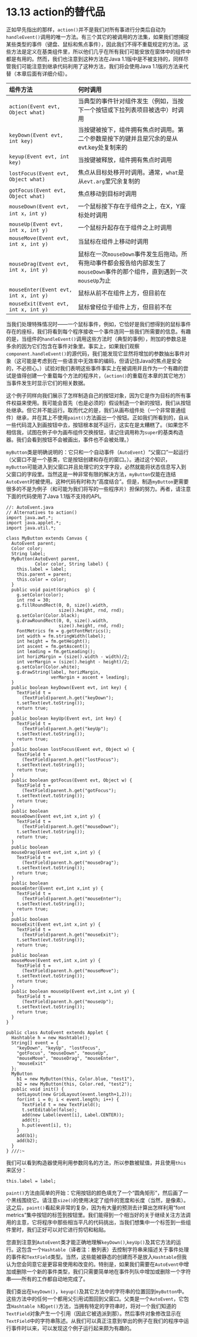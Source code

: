# 13.13 action的替代品

正如早先指出的那样，`action()`并不是我们对所有事进行分类后自动为`handleEvent()`调用的唯一方法。有三个其它的被调用的方法集，如果我们想捕捉某些类型的事件（键盘、鼠标和焦点事件），因此我们不得不重载规定的方法。这些方法是定义在基类组件里，所以他们几乎在所有我们可能安放在窗体中的组件中都是有用的。然而，我们也注意到这种方法在Java 1.1版中是不被支持的，同样尽管我们可能注意到继承代码利用了这种方法，我们将会使用Java 1.1版的方法来代替（本章后面有详细介绍）。

| 组件方法 | 何时调用 |
| :--- | :--- |
| `action(Event evt, Object what)` | 当典型的事件针对组件发生（例如，当按下一个按钮或下拉列表项目被选中）时调用 |
| `keyDown(Event evt, int key)` | 当按键被按下，组件拥有焦点时调用。第二个参数是按下的键并且是冗余的是从evt.key处复制来的 |
| `keyup(Event evt, int key)` | 当按键被释放，组件拥有焦点时调用 |
| `lostFocus(Event evt, Object what)` | 焦点从目标处移开时调用。通常，`what`是从`evt.arg`里冗余复制的 |
| `gotFocus(Event evt, Object what)` | 焦点移动到目标时调用 |
| `mouseDown(Event evt, int x，int y)` | 一个鼠标按下存在于组件之上，在X，Y座标处时调用 |
| `mouseUp(Event evt, int x, int y)` | 一个鼠标升起存在于组件之上时调用 |
| `mouseMove(Event evt, int x, int y)` | 当鼠标在组件上移动时调用 |
| `mouseDrag(Event evt, int x, int y)` | 鼠标在一次`mouseDown`事件发生后拖动。所有拖动事件都会报告给内部发生了`mouseDown`事件的那个组件，直到遇到一次`mouseUp`为止 |
| `mouseEnter(Event evt, int x, int y)` | 鼠标从前不在组件上方，但目前在 |
| `mouseExit(Event evt, int x, int y)` | 鼠标曾经位于组件上方，但目前不在 |

当我们处理特殊情况时——一个鼠标事件，例如，它恰好是我们想得到的鼠标事件存在的座标，我们将看到每个程序接收一个事件连同一些我们所需要的信息。有趣的是，当组件的`handleEvent()`调用这些方法时（典型的事例），附加的参数总是多余的因为它们包含在事件对象里。事实上，如果我们观察`component.handleEvent()`的源代码，我们能发现它显然将增加的参数抽出事件对象（这可能是考虑到在一些语言中无效率的编码，但请记住Java的焦点是安全的，不必担心。）试验对我们表明这些事件事实上在被调用并且作为一个有趣的尝试是值得创建一个重载每个方法的程序片，（`action()`的重载在本章的其它地方）当事件发生时显示它们的相关数据。

这个例子同样向我们展示了怎样制造自己的按钮对象，因为它是作为目标的所有事件权益来使用。我可能会首先（也是必须的）假设制造一个新的按钮，我们从按钮处继承。但它并不能运行。取而代之的是，我们从画布组件处（一个非常普通组件）继承，并在其上不使用`paint()`方法画出一个按钮。正如我们所看到的，自从一些代码混入到画按钮中去，按钮根本就不运行，这实在是太糟糕了。（如果您不相信我，试图在例子中为画布组件交换按钮，请记住调用称为`super`的基类构造器。我们会看到按钮不会被画出，事件也不会被处理。）

`myButton`类是明确说明的：它只和一个自动事件（`AutoEvent`）“父窗口”一起运行（父窗口不是一个基类，它是按钮创建和存在的窗口。）。通过这个知识，`myButton`可能进入到父窗口并且处理它的文字字段，必然就能将状态信息写入到父窗口的字段里。当然这是一种非常有限的解决方法，`myButton`仅能在连结`AutoEvent`时被使用。这种代码有时称为“高度结合”。但是，制造`myButton`更需要很多的不是为例子（和可能为我们将写的一些程序片）担保的努力。再者，请注意下面的代码使用了Java 1.1版不支持的API。

```text
//: AutoEvent.java
// Alternatives to action()
import java.awt.*;
import java.applet.*;
import java.util.*;

class MyButton extends Canvas {
  AutoEvent parent;
  Color color;
  String label;
  MyButton(AutoEvent parent,
           Color color, String label) {
    this.label = label;
    this.parent = parent;
    this.color = color;
  }
  public void paint(Graphics  g) {
    g.setColor(color);
    int rnd = 30;
    g.fillRoundRect(0, 0, size().width,
                    size().height, rnd, rnd);
    g.setColor(Color.black);
    g.drawRoundRect(0, 0, size().width,
                    size().height, rnd, rnd);
    FontMetrics fm = g.getFontMetrics();
    int width = fm.stringWidth(label);
    int height = fm.getHeight();
    int ascent = fm.getAscent();
    int leading = fm.getLeading();
    int horizMargin = (size().width - width)/2;
    int verMargin = (size().height - height)/2;
    g.setColor(Color.white);
    g.drawString(label, horizMargin,
                 verMargin + ascent + leading);
  }
  public boolean keyDown(Event evt, int key) {
    TextField t =
      (TextField)parent.h.get("keyDown");
    t.setText(evt.toString());
    return true;
  }
  public boolean keyUp(Event evt, int key) {
    TextField t =
      (TextField)parent.h.get("keyUp");
    t.setText(evt.toString());
    return true;
  }
  public boolean lostFocus(Event evt, Object w) {
    TextField t =
      (TextField)parent.h.get("lostFocus");
    t.setText(evt.toString());
    return true;
  }
  public boolean gotFocus(Event evt, Object w) {
    TextField t =
      (TextField)parent.h.get("gotFocus");
    t.setText(evt.toString());
    return true;
  }
  public boolean
  mouseDown(Event evt,int x,int y) {
    TextField t =
      (TextField)parent.h.get("mouseDown");
    t.setText(evt.toString());
    return true;
  }
  public boolean
  mouseDrag(Event evt,int x,int y) {
    TextField t =
      (TextField)parent.h.get("mouseDrag");
    t.setText(evt.toString());
    return true;
  }
  public boolean
  mouseEnter(Event evt,int x,int y) {
    TextField t =
      (TextField)parent.h.get("mouseEnter");
    t.setText(evt.toString());
    return true;
  }
  public boolean
  mouseExit(Event evt,int x,int y) {
    TextField t =
      (TextField)parent.h.get("mouseExit");
    t.setText(evt.toString());
    return true;
  }
  public boolean
  mouseMove(Event evt,int x,int y) {
    TextField t =
      (TextField)parent.h.get("mouseMove");
    t.setText(evt.toString());
    return true;
  }
  public boolean mouseUp(Event evt,int x,int y) {
    TextField t =
      (TextField)parent.h.get("mouseUp");
    t.setText(evt.toString());
    return true;
  }
}

public class AutoEvent extends Applet {
  Hashtable h = new Hashtable();
  String[] event = {
    "keyDown", "keyUp", "lostFocus",
    "gotFocus", "mouseDown", "mouseUp",
    "mouseMove", "mouseDrag", "mouseEnter",
    "mouseExit"
  };
  MyButton
    b1 = new MyButton(this, Color.blue, "test1"),
    b2 = new MyButton(this, Color.red, "test2");
  public void init() {
    setLayout(new GridLayout(event.length+1,2));
    for(int i = 0; i < event.length; i++) {
      TextField t = new TextField();
      t.setEditable(false);
      add(new Label(event[i], Label.CENTER));
      add(t);
      h.put(event[i], t);
    }
    add(b1);
    add(b2);
  }
} ///:~
```

我们可以看到构造器使用利用参数同名的方法，所以参数被赋值，并且使用`this`来区分：

```text
this.label = label;
```

`paint()`方法由简单的开始：它用按钮的颜色填充了一个“圆角矩形”，然后画了一个黑线围绕它。请注意`size()`的使用决定了组件的宽度和长度（当然，是像素）。这之后，`paint()`看起来非常的复杂，因为有大量的预测去计算出怎样利用“font metrics”集中按钮的标签到按钮里。我们能得到一个相当好的关于继续关注方法调用的主意，它将程序中那些相当平凡的代码挑出，当我们想集中一个标签到一些组件里时，我们正好可以对它进行剪切和粘贴。

您直到注意到`AutoEvent`类才能正确地理解`keyDown()`,`keyUp()`及其它方法的运行。这包含一个`Hashtable`（译者注：散列表）去控制字符串来描述关于事件处理的事件和`TextField`类型。当然，这些能被静态的创建而不是放入`Hashtable`但我认为您会同意它是更容易使用和改变的。特别是，如果我们需要在`AutoEvent`中增加或删除一个新的事件类型，我们只需要简单地在事件列队中增加或删除一个字符串——所有的工作都自动地完成了。

我们查出在`keyDown()`，`keyup()`及其它方法中的字符串的位置回到`myButton`中。这些方法中的任何一个都用父引用试图回到父窗口。父类是一个`AutoEvent`，它包含`Hashtable h`和`get()`方法，当拥有特定的字符串时，将对一个我们知道的`TextField`对象产生一个引用（因此它被选派到那）。然后事件对象修改显示在`TextField`中的字符串陈述。从我们可以真正注意到举出的例子在我们的程序中运行事件时以来，可以发现这个例子运行起来颇为有趣的。

